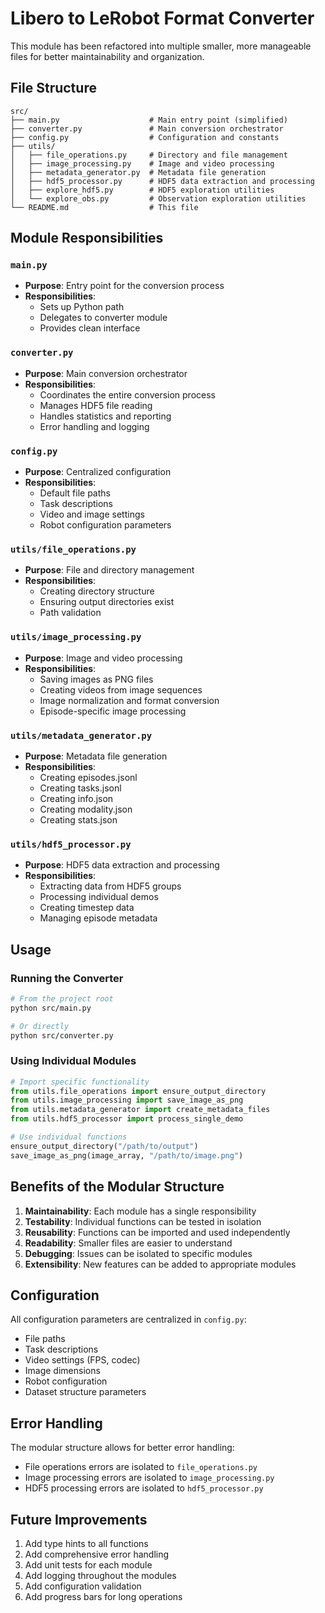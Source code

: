 # Libero to LeRobot Format Converter

This module has been refactored into multiple smaller, more manageable files for better maintainability and organization.

## File Structure

```
src/
├── main.py                    # Main entry point (simplified)
├── converter.py               # Main conversion orchestrator
├── config.py                  # Configuration and constants
├── utils/
│   ├── file_operations.py     # Directory and file management
│   ├── image_processing.py    # Image and video processing
│   ├── metadata_generator.py  # Metadata file generation
│   ├── hdf5_processor.py      # HDF5 data extraction and processing
│   ├── explore_hdf5.py        # HDF5 exploration utilities
│   └── explore_obs.py         # Observation exploration utilities
└── README.md                  # This file
```

## Module Responsibilities

### `main.py`
- **Purpose**: Entry point for the conversion process
- **Responsibilities**: 
  - Sets up Python path
  - Delegates to converter module
  - Provides clean interface

### `converter.py`
- **Purpose**: Main conversion orchestrator
- **Responsibilities**:
  - Coordinates the entire conversion process
  - Manages HDF5 file reading
  - Handles statistics and reporting
  - Error handling and logging

### `config.py`
- **Purpose**: Centralized configuration
- **Responsibilities**:
  - Default file paths
  - Task descriptions
  - Video and image settings
  - Robot configuration parameters

### `utils/file_operations.py`
- **Purpose**: File and directory management
- **Responsibilities**:
  - Creating directory structure
  - Ensuring output directories exist
  - Path validation

### `utils/image_processing.py`
- **Purpose**: Image and video processing
- **Responsibilities**:
  - Saving images as PNG files
  - Creating videos from image sequences
  - Image normalization and format conversion
  - Episode-specific image processing

### `utils/metadata_generator.py`
- **Purpose**: Metadata file generation
- **Responsibilities**:
  - Creating episodes.jsonl
  - Creating tasks.jsonl
  - Creating info.json
  - Creating modality.json
  - Creating stats.json

### `utils/hdf5_processor.py`
- **Purpose**: HDF5 data extraction and processing
- **Responsibilities**:
  - Extracting data from HDF5 groups
  - Processing individual demos
  - Creating timestep data
  - Managing episode metadata

## Usage

### Running the Converter

```bash
# From the project root
python src/main.py

# Or directly
python src/converter.py
```

### Using Individual Modules

```python
# Import specific functionality
from utils.file_operations import ensure_output_directory
from utils.image_processing import save_image_as_png
from utils.metadata_generator import create_metadata_files
from utils.hdf5_processor import process_single_demo

# Use individual functions
ensure_output_directory("/path/to/output")
save_image_as_png(image_array, "/path/to/image.png")
```

## Benefits of the Modular Structure

1. **Maintainability**: Each module has a single responsibility
2. **Testability**: Individual functions can be tested in isolation
3. **Reusability**: Functions can be imported and used independently
4. **Readability**: Smaller files are easier to understand
5. **Debugging**: Issues can be isolated to specific modules
6. **Extensibility**: New features can be added to appropriate modules

## Configuration

All configuration parameters are centralized in `config.py`:

- File paths
- Task descriptions
- Video settings (FPS, codec)
- Image dimensions
- Robot configuration
- Dataset structure parameters

## Error Handling

The modular structure allows for better error handling:
- File operations errors are isolated to `file_operations.py`
- Image processing errors are isolated to `image_processing.py`
- HDF5 processing errors are isolated to `hdf5_processor.py`

## Future Improvements

1. Add type hints to all functions
2. Add comprehensive error handling
3. Add unit tests for each module
4. Add logging throughout the modules
5. Add configuration validation
6. Add progress bars for long operations 